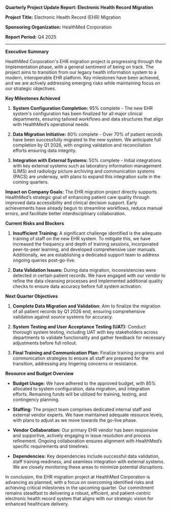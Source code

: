 **Quarterly Project Update Report: Electronic Health Record Migration**

**Project Title:** Electronic Health Record (EHR) Migration

**Sponsoring Organization:** HealthMed Corporation

**Report Period:** Q4 2025

---

**Executive Summary**

HealthMed Corporation's EHR migration project is progressing through the Implementation phase, with a general sentiment of being on track. The project aims to transition from our legacy health information system to a modern, interoperable EHR platform. Key milestones have been achieved, and we are actively addressing emerging risks while maintaining focus on our strategic objectives.

**Key Milestones Achieved**

1. **System Configuration Completion:** 95% complete - The new EHR system's configuration has been finalized for all major clinical departments, ensuring tailored workflows and data structures that align with HealthMed’s operational needs.
   
2. **Data Migration Initiative:** 80% complete - Over 70% of patient records have been successfully migrated to the new system. We anticipate full completion by Q1 2026, with ongoing validation and reconciliation efforts ensuring data integrity.

3. **Integration with External Systems:** 50% complete - Initial integrations with key external systems such as laboratory information management (LIMS) and radiology picture archiving and communication systems (PACS) are underway, with plans to expand this integration suite in the coming quarters.

**Impact on Company Goals:**
The EHR migration project directly supports HealthMed’s strategic goal of enhancing patient care quality through improved data accessibility and clinical decision support. Early achievements have already begun to streamline workflows, reduce manual errors, and facilitate better interdisciplinary collaboration.

**Current Risks and Blockers**

1. **Insufficient Training:** A significant challenge identified is the adequate training of staff on the new EHR system. To mitigate this, we have increased the frequency and depth of training sessions, incorporated peer-to-peer learning, and developed comprehensive user manuals. Additionally, we are establishing a dedicated support team to address ongoing queries post-go-live.

2. **Data Validation Issues:** During data migration, inconsistencies were detected in certain patient records. We have engaged with our vendor to refine the data cleansing processes and implemented additional quality checks to ensure data accuracy before full system activation.

**Next Quarter Objectives**

1. **Complete Data Migration and Validation:** Aim to finalize the migration of all patient records by Q1 2026 end, ensuring comprehensive validation against source systems for accuracy.
   
2. **System Testing and User Acceptance Testing (UAT):** Conduct thorough system testing, including UAT with key stakeholders across departments to validate functionality and gather feedback for necessary adjustments before full rollout.

3. **Final Training and Communication Plan:** Finalize training programs and communication strategies to ensure all staff are prepared for the transition, addressing any lingering concerns or resistance.

**Resource and Budget Overview**

- **Budget Usage:** We have adhered to the approved budget, with 85% allocated to system configuration, data migration, and integration efforts. Remaining funds will be utilized for training, testing, and contingency planning.
  
- **Staffing:** The project team comprises dedicated internal staff and external vendor experts. We have maintained adequate resource levels, with plans to adjust as we move towards the go-live phase.

- **Vendor Collaboration:** Our primary EHR vendor has been responsive and supportive, actively engaging in issue resolution and process refinement. Ongoing collaboration ensures alignment with HealthMed’s specific requirements and timelines.

- **Dependencies:** Key dependencies include successful data validation, staff training readiness, and seamless integration with external systems. We are closely monitoring these areas to minimize potential disruptions.

In conclusion, the EHR migration project at HealthMed Corporation is advancing as planned, with a focus on overcoming identified risks and achieving critical milestones in the upcoming quarter. Our commitment remains steadfast to delivering a robust, efficient, and patient-centric electronic health record system that aligns with our strategic vision for enhanced healthcare delivery.